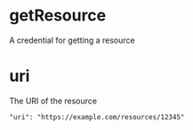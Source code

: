 # getResource

A credential for getting a resource

# uri

The URI of the resource

```
"uri": "https://example.com/resources/12345"
```
